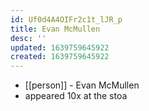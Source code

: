 ```yaml
---
id: Uf0d4A4OIFr2c1t_lJR_p
title: Evan McMullen
desc: ''
updated: 1639759645922
created: 1639759645922
---
```



- [[person]] - Evan McMullen
- appeared 10x at the stoa
